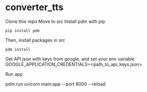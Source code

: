 # converter_tts

Clone this repo
Move to src
Install pdm with pip 
```
pip install pdm
```
Then, install packages in src

```
pdm install
```

Get API json with keys from google, and set your env variable GOOGLE_APPLICATION_CREDENTIALS=<path_to_api_keys.json>

Run app

pdm run uvicorn main:app --port 8000 --reload
